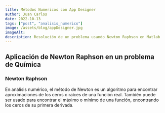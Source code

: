 ```yaml
---
title: Métodos Numericos con App Designer 
author: Juan Carlos
date: 2022-10-13
tags: ["post", "analisis_numerico"]
image: /assets/blog/appDesigner.jpg
imageAlt: 
description: Resolución de un problema usando Newton Raphson en Matlab App Designer.
---
```


## Aplicación  de Newton Raphson en un problema de Química

### Newton Raphson

En análisis numérico, el método de Newton es un algoritmo para encontrar aproximaciones de los ceros o raíces de una función real. También puede ser usado para encontrar el máximo o mínimo de una función, encontrando los ceros de su primera derivada.

